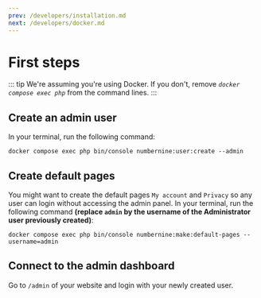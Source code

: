 ```yaml
---
prev: /developers/installation.md
next: /developers/docker.md
---
```


# First steps

::: tip
We're assuming you're using Docker. If you don't, remove _`docker compose exec php`_ from the command lines.
:::

## Create an admin user

In your terminal, run the following command:
```bash:no-line-numbers
docker compose exec php bin/console numbernine:user:create --admin
```

## Create default pages

You might want to create the default pages `My account` and `Privacy` so any user can login without accessing the admin panel.
In your terminal, run the following command **(replace `admin` by the username of the Administrator user previously created)**:
```bash:no-line-numbers
docker compose exec php bin/console numbernine:make:default-pages --username=admin
```

## Connect to the admin dashboard

Go to `/admin` of your website and login with your newly created user.


